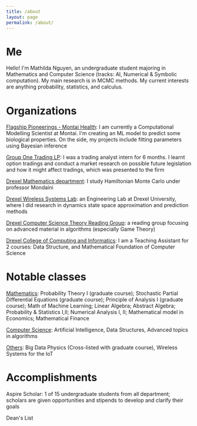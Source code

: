 ```yaml
---
title: /about
layout: page
permalink: /about/
---
```


# Me

Hello! I'm Mathilda Nguyen, an undergraduate student majoring in Mathematics and Computer Science (tracks: AI, Numerical & Symbolic computation). My main research is in MCMC methods. My current interests are anything probability, statistics, and calculus.


# Organizations

[Flagship Pioneerings - Montai Health](montai.com): I am currently a Computational Modelling Scientist at Montai. I'm creating an ML model to predict some biological properties. On the side, my projects include fitting parameters using Bayesian inference

[Group One Trading LP](group1.com): I was a trading analyst intern for 6 months. I learnt option tradings and conduct a market research on possible future legislation and how it might affect tradings, which was presented to the firm

[Drexel Mathematics department](https://drexel.edu/coas/academics/departments-centers/mathematics/): I study Hamiltonian Monte Carlo under professor Mondaini

[Drexel Wireless Systems Lab](https://research.coe.drexel.edu/ece/dwsl/): an Engineering Lab at Drexel University, where I did research in dynamics state space approximation and prediction methods

[Drexel Computer Science Theory Reading Group](http://theory.cs.drexel.edu/index.html): a reading group focusing on advanced material in algorithms (especially Game Theory)

[Drexel College of Computing and Informatics](https://www.cs.drexel.edu/clc/Fa21/index.html): I am a Teaching Assistant for 2 courses: Data Structure, and Mathematical Foundation of Computer Science


# Notable classes

<span style="text-decoration: underline">Mathematics</span>: Probability Theory I (graduate course); Stochastic Partial Differential Equations (graduate course); Principle of Analysis I (graduate course); Math of Machine Learning; Linear Algebra; Abstract Algebra; Probability & Statistics I,II; Numerical Analysis I, II; Mathematical model in Economics; Mathematical Finance

<span style="text-decoration: underline">Computer Science</span>: Artificial Intelligence, Data Structures, Advanced topics in algorithms

<span style="text-decoration: underline">Others</span>: Big Data Physics (Cross-listed with graduate course), Wireless Systems for the IoT

# Accomplishments

Aspire Scholar: 1 of 15 undergraduate students from all department; scholars are given opportunities and stipends to develop and clarify their goals

Dean's List
